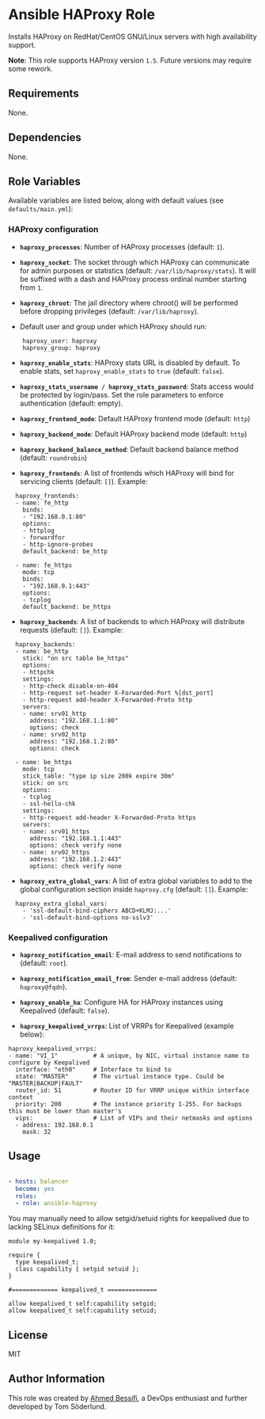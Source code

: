 # Ansible HAProxy Role

Installs HAProxy on RedHat/CentOS GNU/Linux servers with high availability support.

**Note**: This role supports HAProxy version `1.5`. Future versions may require some rework.

## Requirements

None.

## Dependencies

None.

## Role Variables

Available variables are listed below, along with default values (see `defaults/main.yml`):

### HAProxy configuration

- **`haproxy_processes`**: Number of HAProxy processes (default: `1`).

- **`haproxy_socket`**: The socket through which HAProxy can communicate for admin purposes or statistics (default: `/var/lib/haproxy/stats`). It will be suffixed with a dash and HAProxy process ordinal number starting from `1`.

- **`haproxy_chroot`**: The jail directory where chroot() will be performed before dropping privileges (default: `/var/lib/haproxy`).

- Default user and group under which HAProxy should run:

```
    haproxy_user: haproxy
    haproxy_group: haproxy
```

- **`haproxy_enable_stats`**: HAProxy stats URL is disabled by default. To enable stats, set `haproxy_enable_stats` to `true` (default: `false`).

- **`haproxy_stats_username / haproxy_stats_password`**: Stats access would be protected by login/pass. Set the role parameters to enforce authentication (default: empty).

- **`haproxy_frontend_mode`**: Default HAProxy frontend mode (default: `http`)

- **`haproxy_backend_mode`**: Default HAProxy backend mode (default: `http`)

- **`haproxy_backend_balance_method`**: Default backend balance method (default: `roundrobin`)

- **`haproxy_frontends`**: A list of frontends which HAProxy will bind for servicing clients (default: `[]`). Example:

```
  haproxy_frontends:
  - name: fe_http
    binds:
    - "192.168.0.1:80"
    options:
    - httplog
    - forwardfor
    - http-ignore-probes
    default_backend: be_http

  - name: fe_https
    mode: tcp
    binds:
    - "192.168.0.1:443"
    options:
    - tcplog
    default_backend: be_https
```

- **`haproxy_backends`**: A list of backends to which HAProxy will distribute requests (default: `[]`). Example:
```
  haproxy_backends:
  - name: be_http
    stick: "on src table be_https"
    options:
    - httpchk
    settings:
    - http-check disable-on-404
    - http-request set-header X-Forwarded-Port %[dst_port]
    - http-request add-header X-Forwarded-Proto http
    servers:
    - name: srv01_http
      address: "192.168.1.1:80"
      options: check
    - name: srv02_http
      address: "192.168.1.2:80"
      options: check

  - name: be_https
    mode: tcp
    stick_table: "type ip size 200k expire 30m"
    stick: on src
    options:
    - tcplog
    - ssl-hello-chk
    settings:
    - http-request add-header X-Forwarded-Proto https
    servers:
    - name: srv01_https
      address: "192.168.1.1:443"
      options: check verify none
    - name: srv02_https
      address: "192.168.1.2:443"
      options: check verify none
```

- **`haproxy_extra_global_vars`**: A list of extra global variables to add to the global configuration section inside `haproxy.cfg` (default: `[]`). Example:

```
  haproxy_extra_global_vars:
    - 'ssl-default-bind-ciphers ABCD+KLMJ:...'
    - 'ssl-default-bind-options no-sslv3'
```

### Keepalived configuration

- **`haproxy_notification_email`**: E-mail address to send notifications to (default: `root`).

- **`haproxy_notification_email_from`**: Sender e-mail address (default: `haproxy@fqdn`).

- **`haproxy_enable_ha`**: Configure HA for HAProxy instances using Keepalived (default: `false`).

- **`haproxy_keepalived_vrrps`**: List of VRRPs for Keepalived (example below):

```
haproxy_keepalived_vrrps:
- name: "VI_1"			# A unique, by NIC, virtual instance name to configure by Keepalived
  interface: "eth0"		# Interface to bind to
  state: "MASTER"		# The virtual instance type. Could be "MASTER|BACKUP|FAULT"
  router_id: 51			# Router ID for VRRP unique within interface context
  priority: 200			# The instance priority 1-255. For backups this must be lower than master's
  vips:	    			# List of VIPs and their netmasks and options
  - address: 192.168.0.1
    mask: 32
```

## Usage

```yaml

- hosts: balancer
  become: yes
  roles:
  - role: ansible-haproxy
```

You may manually need to allow setgid/setuid rights for keepalived due to lacking SELinux definitions for it:
```
module my-keepalived 1.0;

require {
  type keepalived_t;
  class capability { setgid setuid };
}

#============= keepalived_t ==============

allow keepalived_t self:capability setgid;
allow keepalived_t self:capability setuid;
```
## License

MIT

## Author Information

This role was created by [Ahmed
Bessifi](https://www.linkedin.com/in/abessifi), a DevOps enthusiast
and further developed by Tom Söderlund.
